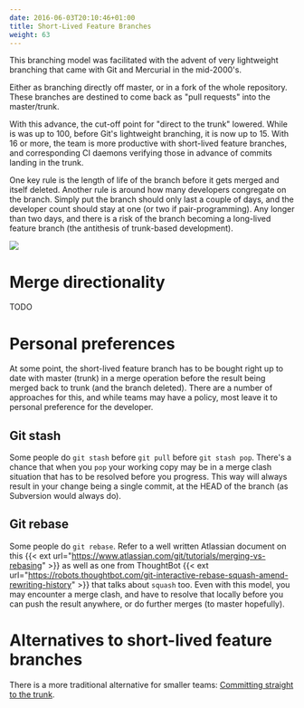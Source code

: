 ```yaml
---
date: 2016-06-03T20:10:46+01:00
title: Short-Lived Feature Branches
weight: 63
---
```


This branching model was facilitated with the advent of very lightweight branching that came with Git and Mercurial 
in the mid-2000's. 

Either as branching directly off master, or in a fork of the whole repository. These branches are destined to come 
back as "pull requests" into the master/trunk.

With this advance, the cut-off point for "direct to the trunk" lowered.
While is was up to 100, before Git's lightweight branching, it is now up to 15. With 16 or more, the team is more 
productive with short-lived feature branches, and corresponding CI daemons verifying those in advance of 
commits landing in the trunk.

One key rule is the length of life of the branch before it gets merged and itself deleted. Another rule is around how
many developers congregate on the branch. Simply put the branch should only last a couple of days, and the developer 
count should stay at one (or two if pair-programming). Any longer than two days, and there is a risk of the branch 
becoming a long-lived feature branch (the antithesis of trunk-based development).

![](/5-min-overview/trunk_pr.png)


# Merge directionality

TODO

# Personal preferences

At some point, the short-lived feature branch has to be bought right up to date with master (trunk) in a merge 
operation before the result being merged back to trunk (and the branch deleted). There are a number of approaches
for this, and while teams may have a policy, most leave it to personal preference for the developer.

## Git stash

Some people do `git stash` before `git pull` before `git stash pop`. There's a chance that when you `pop` your
working copy may be in a merge clash situation that has to be resolved before you progress. This way will always
result in your change being a single commit, at the HEAD of the branch (as Subversion would always do).

## Git rebase

Some people do `git rebase`. Refer to a well written Atlassian document on this {{< ext url="https://www.atlassian.com/git/tutorials/merging-vs-rebasing" >}} as well as one from ThoughtBot {{< ext url="https://robots.thoughtbot.com/git-interactive-rebase-squash-amend-rewriting-history" >}} that talks about `squash` too.  Even with this model,
you may encounter a merge clash, and have to resolve that locally before you can push the result anywhere, or do 
further merges (to master hopefully).

# Alternatives to short-lived feature branches

There is a more traditional alternative for smaller teams:
[Committing straight to the trunk](/committing-straight-to-the-trunk/).
